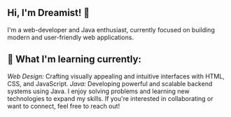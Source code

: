 
## Hi, I'm Dreamist! 👋
I'm a web-developer and Java enthusiast, currently focused on building modern and user-friendly web applications.

## 🔧 What I'm learning currently:

_Web Design:_ Crafting visually appealing and intuitive interfaces with HTML, CSS, and JavaScript.
_Java:_ Developing powerful and scalable backend systems using Java.
I enjoy solving problems and learning new technologies to expand my skills. If you're interested in collaborating or want to connect, feel free to reach out!

<!---
Dreamizt/Dreamizt is a ✨ special ✨ repository because its `README.md` (this file) appears on your GitHub profile.
You can click the Preview link to take a look at your changes.
--->
